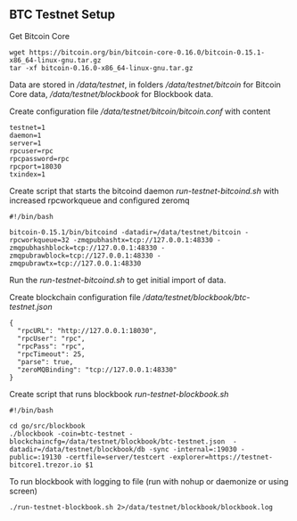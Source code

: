 ## BTC Testnet Setup
Get Bitcoin Core
```
wget https://bitcoin.org/bin/bitcoin-core-0.16.0/bitcoin-0.15.1-x86_64-linux-gnu.tar.gz
tar -xf bitcoin-0.16.0-x86_64-linux-gnu.tar.gz
```
Data are stored in */data/testnet*, in folders */data/testnet/bitcoin* for Bitcoin Core data, */data/testnet/blockbook* for Blockbook data.

Create configuration file */data/testnet/bitcoin/bitcoin.conf* with content
```
testnet=1
daemon=1
server=1
rpcuser=rpc
rpcpassword=rpc
rpcport=18030
txindex=1
```
Create script that starts the bitcoind daemon *run-testnet-bitcoind.sh* with increased rpcworkqueue and configured zeromq
```
#!/bin/bash

bitcoin-0.15.1/bin/bitcoind -datadir=/data/testnet/bitcoin -rpcworkqueue=32 -zmqpubhashtx=tcp://127.0.0.1:48330 -zmqpubhashblock=tcp://127.0.0.1:48330 -zmqpubrawblock=tcp://127.0.0.1:48330 -zmqpubrawtx=tcp://127.0.0.1:48330
```
Run the *run-testnet-bitcoind.sh* to get initial import of data.

Create blockchain configuration file */data/testnet/blockbook/btc-testnet.json*
```
{
  "rpcURL": "http://127.0.0.1:18030",
  "rpcUser": "rpc",
  "rpcPass": "rpc",
  "rpcTimeout": 25,
  "parse": true,
  "zeroMQBinding": "tcp://127.0.0.1:48330"
}
```

Create script that runs blockbook *run-testnet-blockbook.sh*
```
#!/bin/bash

cd go/src/blockbook
./blockbook -coin=btc-testnet -blockchaincfg=/data/testnet/blockbook/btc-testnet.json  -datadir=/data/testnet/blockbook/db -sync -internal=:19030 -public=:19130 -certfile=server/testcert -explorer=https://testnet-bitcore1.trezor.io $1
```
To run blockbook with logging to file (run with nohup or daemonize or using screen)
```
./run-testnet-blockbook.sh 2>/data/testnet/blockbook/blockbook.log
```
